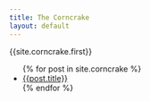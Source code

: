 ```yaml
---
title: The Corncrake
layout: default
---
```


<div class="issue">
  {{site.corncrake.first}}
</div>

<ul class="archive">
  {% for post in site.corncrake %}
    <li><a href="corncrake/{{post.slug}}">{{post.title}}</a></li>
  {% endfor %}
</ul>
